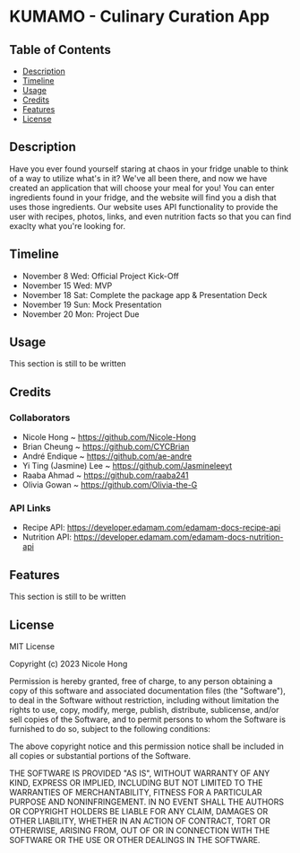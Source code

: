 # KUMAMO - Culinary Curation App

## Table of Contents

- [Description](#description)
- [Timeline](#timeline)
- [Usage](#usage)
- [Credits](#credits)
- [Features](#features)
- [License](#license)

## Description

Have you ever found yourself staring at chaos in your fridge unable to think of a way to utilize what's in it? We've all been there, and now we have created an application that will choose your meal for you! You can enter ingredients found in your fridge, and the website will find you a dish that uses those ingredients. Our website uses API functionality to provide the user with recipes, photos, links, and even nutrition facts so that you can find exaclty what you're looking for. 

## Timeline

- November 8 Wed: Official Project Kick-Off
- November 15 Wed: MVP
- November 18 Sat: Complete the package app & Presentation Deck
- November 19 Sun: Mock Presentation
- November 20 Mon: Project Due

## Usage

This section is still to be written 

## Credits

### Collaborators

- Nicole Hong ~ https://github.com/Nicole-Hong
- Brian Cheung ~ https://github.com/CYCBrian
- André Endique ~ https://github.com/ae-andre
- Yi Ting (Jasmine) Lee ~ https://github.com/Jasmineleeyt
- Raaba Ahmad ~ https://github.com/raaba241
- Olivia Gowan ~ https://github.com/Olivia-the-G

### API Links

- Recipe API: https://developer.edamam.com/edamam-docs-recipe-api
- Nutrition API: https://developer.edamam.com/edamam-docs-nutrition-api 

## Features

This section is still to be written

## License

MIT License

Copyright (c) 2023 Nicole Hong

Permission is hereby granted, free of charge, to any person obtaining a copy
of this software and associated documentation files (the "Software"), to deal
in the Software without restriction, including without limitation the rights
to use, copy, modify, merge, publish, distribute, sublicense, and/or sell
copies of the Software, and to permit persons to whom the Software is
furnished to do so, subject to the following conditions:

The above copyright notice and this permission notice shall be included in all
copies or substantial portions of the Software.

THE SOFTWARE IS PROVIDED "AS IS", WITHOUT WARRANTY OF ANY KIND, EXPRESS OR
IMPLIED, INCLUDING BUT NOT LIMITED TO THE WARRANTIES OF MERCHANTABILITY,
FITNESS FOR A PARTICULAR PURPOSE AND NONINFRINGEMENT. IN NO EVENT SHALL THE
AUTHORS OR COPYRIGHT HOLDERS BE LIABLE FOR ANY CLAIM, DAMAGES OR OTHER
LIABILITY, WHETHER IN AN ACTION OF CONTRACT, TORT OR OTHERWISE, ARISING FROM,
OUT OF OR IN CONNECTION WITH THE SOFTWARE OR THE USE OR OTHER DEALINGS IN THE
SOFTWARE.
